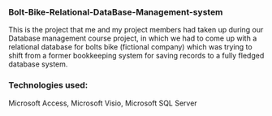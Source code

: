 ### Bolt-Bike-Relational-DataBase-Management-system
This is the project that me and my project members had taken up during our Database management course project, in which we had to come up with a relational database for bolts bike (fictional company) which was trying to shift from a former bookkeeping system for saving records to a fully fledged database system.

### Technologies used: 
Microsoft Access, Microsoft Visio, Microsoft SQL Server
